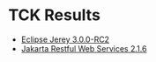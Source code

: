 TCK Results
===========

* [Eclipse Jerey 3.0.0-RC2](tck/eclipse-jersey-3.0.0-RC2)
* [Jakarta Restful Web Services 2.1.6](tck/jakarta-restful-web-services-2.1)